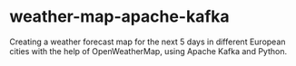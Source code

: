 # weather-map-apache-kafka
Creating a weather forecast map for the next 5 days in different European cities with the help of OpenWeatherMap, using Apache Kafka and Python.
